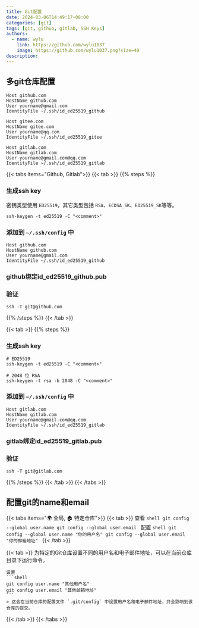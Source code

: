 ```yaml
---
title: Git配置
date: 2024-03-06T14:49:17+08:00
categories: [git]
tags: [git, github, gitlab, SSH Keys]
authors:
  - name: wylu
    link: https://github.com/wylu1037
    image: https://github.com/wylu1037.png?size=40
description: 
---
```


## 多git仓库配置
``` {filename=".ssh/config"}
Host github.com
HostName github.com
User yourname@gmail.com
IdentityFile ~/.ssh/id_ed25519_github

Host gitee.com
HostName gitee.com
User yourname@qq.com
IdentityFile ~/.ssh/id_ed25519_gitee

Host gitlab.com
HostName gitlab.com
User yourname@gmail.com@qq.com
IdentityFile ~/.ssh/id_ed25519_gitlab
```
{{< tabs items="Github, Gitlab">}}
  {{< tab >}}
{{% steps %}}

### 生成ssh key

密钥类型使用 `ED25519`，其它类型包括 `RSA`、`ECDSA_SK`、`ED25519_SK`等等。
```shell
ssh-keygen -t ed25519 -C "<comment>"
```

### 添加到 `~/.ssh/config` 中

```
Host github.com
HostName github.com
User yourname@gmail.com
IdentityFile ~/.ssh/id_ed25519_github
```

### github绑定id_ed25519_github.pub

### 验证

```shell
ssh -T git@github.com
```

{{% /steps %}}
  {{< /tab >}}

  {{< tab >}}
{{% steps %}}

### 生成ssh key

```shell
# ED25519
ssh-keygen -t ed25519 -C "<comment>"

# 2048 位 RSA
ssh-keygen -t rsa -b 2048 -C "<comment>"
```

### 添加到 `~/.ssh/config` 中

```
Host gitlab.com
HostName gitlab.com
User yourname@gmail.com@qq.com
IdentityFile ~/.ssh/id_ed25519_gitlab
```

### gitlab绑定id_ed25519_gitlab.pub

### 验证

```shell
ssh -T git@gitlab.com
```

{{% /steps %}}
  {{< /tab >}}
{{< /tabs >}}

## 配置git的name和email

{{< tabs items="🌍 全局, 🏠 特定仓库">}}
  {{< tab >}}
    查看
    ```shell
    git config --global user.name
    git config --global user.email
    ```
    配置
    ```shell
    git config --global user.name "你的用户名"
    git config --global user.email "你的邮箱地址"
    ```
  {{< /tab >}}

  {{< tab >}}
    为特定的Git仓库设置不同的用户名和电子邮件地址，可以在当前仓库目录下运行命令。

    设置
    ```shell
    git config user.name "其他用户名"
    git config user.email "其他邮箱地址"
    ```
    > 这会在当前仓库的配置文件 `.git/config` 中设置用户名和电子邮件地址，只会影响到该仓库的提交。
  {{< /tab >}}
{{< /tabs >}}

